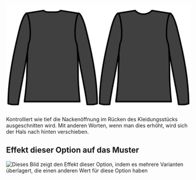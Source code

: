 ![Ausschnitt im Nacken](./backneckcutout.svg)

Kontrolliert wie tief die Nackenöffnung im Rücken des Kleidungsstücks ausgeschnitten wird. Mit anderen Worten, wenn man dies erhöht, wird sich der Hals nach hinten verschieben.

## Effekt dieser Option auf das Muster

![Dieses Bild zeigt den Effekt dieser Option, indem es mehrere Varianten überlagert, die einen anderen Wert für diese Option haben](jaeger\_backneckcutout\_sample.svg "Effekt dieser Option auf das Muster")
